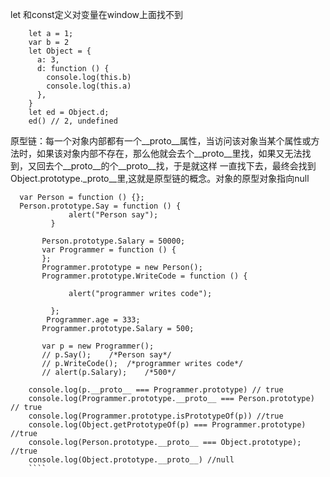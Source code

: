 
let 和const定义对变量在window上面找不到
```
    let a = 1;
    var b = 2
    let Object = {
      a: 3,
      d: function () {
        console.log(this.b)
        console.log(this.a)
      },
    }
    let ed = Object.d;
    ed() // 2, undefined
```
原型链：每一个对象内部都有一个__proto__属性，当访问该对象当某个属性或方法时，如果该对象内部不存在，那么他就会去个__proto__里找，如果又无法找到，又回去个__proto__的个__proto__找，于是就这样 一直找下去，最终会找到Object.prototype._proto__里,这就是原型链的概念。对象的原型对象指向null
```
  var Person = function () {};
  Person.prototype.Say = function () {
             alert("Person say");
         }

       Person.prototype.Salary = 50000;
       var Programmer = function () {
       };
       Programmer.prototype = new Person();
       Programmer.prototype.WriteCode = function () {

             alert("programmer writes code");

         };
        Programmer.age = 333;
       Programmer.prototype.Salary = 500;

       var p = new Programmer();
       // p.Say();    /*Person say*/
       // p.WriteCode();  /*programmer writes code*/
       // alert(p.Salary);    /*500*/

    console.log(p.__proto__ === Programmer.prototype) // true
    console.log(Programmer.prototype.__proto__ === Person.prototype) // true
    console.log(Programmer.prototype.isPrototypeOf(p)) //true
    console.log(Object.getPrototypeOf(p) === Programmer.prototype) //true
    console.log(Person.prototype.__proto__ === Object.prototype); //true
    console.log(Object.prototype.__proto__) //null
    ````
